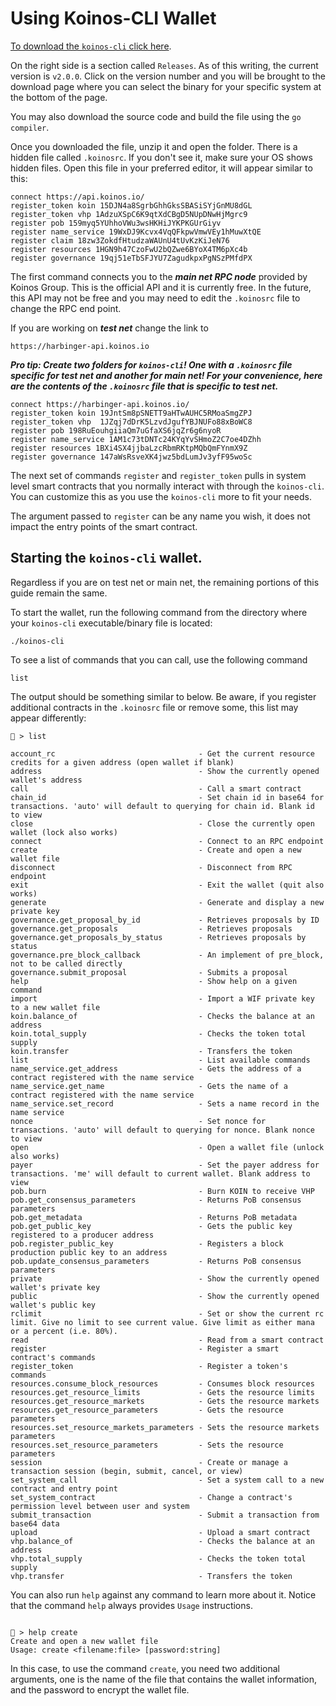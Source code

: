# Using Koinos-CLI Wallet

[To download the  `koinos-cli` click here](https://github.com/koinos/koinos-cli).

On the right side is a section called `Releases`. As of this writing, the current version is `v2.0.0`. Click on the version number and you will be brought to the download page where you can select the binary for your specific system at the bottom of the page.

You may also download the source code and build the file using the `go compiler`.

Once you downloaded the file, unzip it and open the folder. There is a hidden file called `.koinosrc`. If you don't see it, make sure your OS shows hidden files. Open this file in your preferred editor, it will appear similar to this:

```
connect https://api.koinos.io/
register_token koin 15DJN4a8SgrbGhhGksSBASiSYjGnMU8dGL
register_token vhp 1AdzuXSpC6K9qtXdCBgD5NUpDNwHjMgrc9
register pob 159myq5YUhhoVWu3wsHKHiJYKPKGUrGiyv
register name_service 19WxDJ9Kcvx4VqQFkpwVmwVEy1hMuwXtQE
register claim 18zw3ZokdfHtudzaWAUnU4tUvKzKiJeN76
register resources 1HGN9h47CzoFwU2bQZwe6BYoX4TM6pXc4b
register governance 19qj51eTbSFJYU7ZagudkpxPgNSzPMfdPX
```
The first command connects you to the ___main net RPC node___ provided by Koinos Group. This is the official API and it is currently free. In the future, this API may not be free and you may need to edit the `.koinosrc` file to change the RPC end point.

If you are working on ___test net___ change the link to
```
https://harbinger-api.koinos.io
```
___Pro tip: Create two folders for `koinos-cli`! One with a `.koinosrc` file specific for test net and another for main net! For your convenience, here are the contents of the `.koinosrc` file that is specific to test net.___

```
connect https://harbinger-api.koinos.io/
register_token koin 19JntSm8pSNETT9aHTwAUHC5RMoaSmgZPJ
register_token vhp 	1JZqj7dDrK5LzvdJgufYBJNUFo88xBoWC8
register pob 198RuEouhgiiaQm7uGfaXS6jqZr6g6nyoR
register name_service 1AM1c73tDNTc24KYqYvSHmoZ2C7oe4DZhh
register resources 1BXi4SX4jjbaLzcRbmRKtpMQbQmFYnmX9Z
register governance 147aWsRsveXK4jwz5bdLumJv3yfF95woSc

```

The next set of commands `register` and `register_token` pulls in system level smart contracts that you normally interact with through the `koinos-cli`. You can customize this as you use the `koinos-cli` more to fit your needs.

The argument passed to `register` can be any name you wish, it does not impact the entry points of the smart contract. 
  

## Starting the `koinos-cli` wallet.

Regardless if you are on test net or main net, the remaining portions of this guide remain the same.

To start the wallet, run the following command from the directory where your `koinos-cli` executable/binary file is located:

```
./koinos-cli
```
 To see a list of commands that you can call, use the following command
```
list
``` 
The output should be something similar to below. Be aware, if you register additional contracts in the `.koinosrc` file or remove some, this list may appear differently: 

```
🔐 > list

account_rc                                - Get the current resource credits for a given address (open wallet if blank)
address                                   - Show the currently opened wallet's address
call                                      - Call a smart contract
chain_id                                  - Set chain id in base64 for transactions. 'auto' will default to querying for chain id. Blank id to view
close                                     - Close the currently open wallet (lock also works)
connect                                   - Connect to an RPC endpoint
create                                    - Create and open a new wallet file
disconnect                                - Disconnect from RPC endpoint
exit                                      - Exit the wallet (quit also works)
generate                                  - Generate and display a new private key
governance.get_proposal_by_id             - Retrieves proposals by ID
governance.get_proposals                  - Retrieves proposals
governance.get_proposals_by_status        - Retrieves proposals by status
governance.pre_block_callback             - An implement of pre_block, not to be called directly
governance.submit_proposal                - Submits a proposal
help                                      - Show help on a given command
import                                    - Import a WIF private key to a new wallet file
koin.balance_of                           - Checks the balance at an address
koin.total_supply                         - Checks the token total supply
koin.transfer                             - Transfers the token
list                                      - List available commands
name_service.get_address                  - Gets the address of a contract registered with the name service
name_service.get_name                     - Gets the name of a contract registered with the name service
name_service.set_record                   - Sets a name record in the name service
nonce                                     - Set nonce for transactions. 'auto' will default to querying for nonce. Blank nonce to view
open                                      - Open a wallet file (unlock also works)
payer                                     - Set the payer address for transactions. 'me' will default to current wallet. Blank address to view
pob.burn                                  - Burn KOIN to receive VHP
pob.get_consensus_parameters              - Returns PoB consensus parameters
pob.get_metadata                          - Returns PoB metadata
pob.get_public_key                        - Gets the public key registered to a producer address
pob.register_public_key                   - Registers a block production public key to an address
pob.update_consensus_parameters           - Returns PoB consensus parameters
private                                   - Show the currently opened wallet's private key
public                                    - Show the currently opened wallet's public key
rclimit                                   - Set or show the current rc limit. Give no limit to see current value. Give limit as either mana or a percent (i.e. 80%).
read                                      - Read from a smart contract
register                                  - Register a smart contract's commands
register_token                            - Register a token's commands
resources.consume_block_resources         - Consumes block resources
resources.get_resource_limits             - Gets the resource limits
resources.get_resource_markets            - Gets the resource markets
resources.get_resource_parameters         - Gets the resource parameters
resources.set_resource_markets_parameters - Sets the resource markets parameters
resources.set_resource_parameters         - Sets the resource parameters
session                                   - Create or manage a transaction session (begin, submit, cancel, or view)
set_system_call                           - Set a system call to a new contract and entry point
set_system_contract                       - Change a contract's permission level between user and system
submit_transaction                        - Submit a transaction from base64 data
upload                                    - Upload a smart contract
vhp.balance_of                            - Checks the balance at an address
vhp.total_supply                          - Checks the token total supply
vhp.transfer                              - Transfers the token
```
 

You can also run `help` against any command to learn more about it. Notice that the command `help` always provides `Usage` instructions. 

```

🔐 > help create
Create and open a new wallet file
Usage: create <filename:file> [password:string]

```
In this case, to use the command `create`, you need two additional arguments, one is the name of the file that contains the wallet information, and the password to encrypt the wallet file.
  
